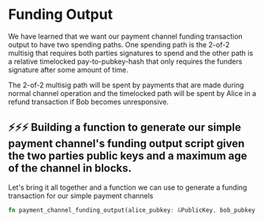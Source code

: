 # Funding Output

We have learned that we want our payment channel funding transaction output to have two spending paths.  One spending path is the 2-of-2 multisig that requires both parties signatures to spend and the other path is a relative timelocked pay-to-pubkey-hash that only requires the funders signature after some amount of time.

The 2-of-2 multisig path will be spent by payments that are made during normal channel operation and the timelocked path will be spent by Alice in a refund transaction if Bob becomes unresponsive.

## ⚡️⚡️⚡️ Building a function to generate our simple payment channel's funding output script given the two parties public keys and a maximum age of the channel in blocks.

Let's bring it all together and a function we can use to generate a funding transaction for our simple payment channels 
```rust
fn payment_channel_funding_output(alice_pubkey: &PublicKey, bob_pubkey: &PublicKey, height: i64) -> Script {}
```